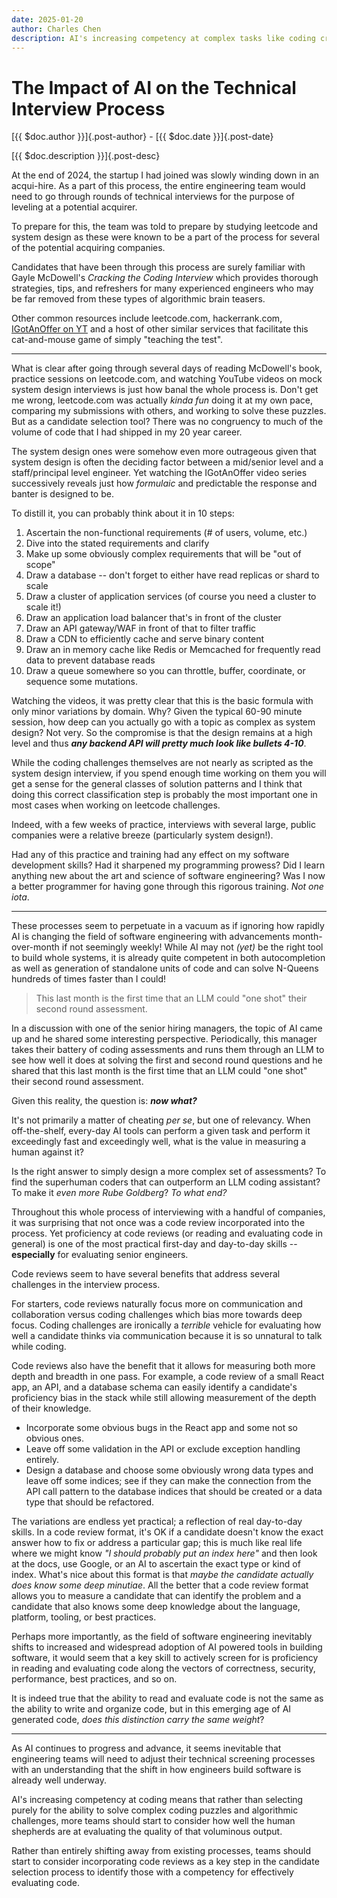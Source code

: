 ```yaml
---
date: 2025-01-20
author: Charles Chen
description: AI's increasing competency at complex tasks like coding creates a boon for teams that want to harness AI to boost productivity.  However, many teams haven't stopped to rethink their technical candidate screening and qualification process to account for these rapid changes.
---
```


# The Impact of AI on the Technical Interview Process

[{{ $doc.author }}]{.post-author} - [{{ $doc.date }}]{.post-date}

[{{ $doc.description }}]{.post-desc}

At the end of 2024, the startup I had joined was slowly winding down in an acqui-hire.  As a part of this process, the entire engineering team would need to go through rounds of technical interviews for the purpose of leveling at a potential acquirer.

To prepare for this, the team was told to prepare by studying leetcode and system design as these were known to be a part of the process for several of the potential acquiring companies.

Candidates that have been through this process are surely familiar with Gayle McDowell's *Cracking the Coding Interview* which provides thorough strategies, tips, and refreshers for many experienced engineers who may be far removed from these types of algorithmic brain teasers.

Other common resources include leetcode.com, hackerrank.com, [IGotAnOffer on YT](https://www.youtube.com/@IGotAnOffer-Engineering) and a host of other similar services that facilitate this cat-and-mouse game of simply "teaching the test".

---

What is clear after going through several days of reading McDowell's book, practice sessions on leetcode.com, and watching YouTube videos on mock system design interviews is just how banal the whole process is. Don't get me wrong, leetcode.com was actually *kinda fun* doing it at my own pace, comparing my submissions with others, and working to solve these puzzles.  But as a candidate selection tool? There was no congruency to much of the volume of code that I had shipped in my 20 year career.

The system design ones were somehow even more outrageous given that system design is often the deciding factor between a mid/senior level and a staff/principal level engineer.  Yet watching the IGotAnOffer video series successively reveals just how *formulaic* and predictable the response and banter is designed to be.

To distill it, you can probably think about it in 10 steps:

1. Ascertain the non-functional requirements (# of users, volume, etc.)
2. Dive into the stated requirements and clarify
3. Make up some obviously complex requirements that will be "out of scope"
4. Draw a database -- don't forget to either have read replicas or shard to scale
5. Draw a cluster of application services (of course you need a cluster to scale it!)
6. Draw an application load balancer that's in front of the cluster
7. Draw an API gateway/WAF in front of that to filter traffic
8. Draw a CDN to efficiently cache and serve binary content
9. Draw an in memory cache like Redis or Memcached for frequently read data to prevent database reads
10. Draw a queue somewhere so you can throttle, buffer, coordinate, or sequence some mutations.

Watching the videos, it was pretty clear that this is the basic formula with only minor variations by domain.  Why? Given the typical 60-90 minute session, how deep can you actually go with a topic as complex as system design?  Not very.  So the compromise is that the design remains at a high level and thus ***any backend API will pretty much look like bullets 4-10***.

While the coding challenges themselves are not nearly as scripted as the system design interview, if you spend enough time working on them you will get a sense for the general classes of solution patterns and I think that doing this correct classification step is probably the most important one in most cases when working on leetcode challenges.

Indeed, with a few weeks of practice, interviews with several large, public companies were a relative breeze (particularly system design!).

Had any of this practice and training had any effect on my software development skills?  Had it sharpened my programming prowess?  Did I learn anything new about the art and science of software engineering? Was I now a better programmer for having gone through this rigorous training.  *Not one iota*.

---

These processes seem to perpetuate in a vacuum as if ignoring how rapidly AI is changing the field of software engineering with advancements month-over-month if not seemingly weekly!  While AI may not *(yet)* be the right tool to build whole systems, it is already quite competent in both autocompletion as well as generation of standalone units of code and can solve N-Queens hundreds of times faster than I could!

> This last month is the first time that an LLM could "one shot" their second round assessment.

In a discussion with one of the senior hiring managers, the topic of AI came up and he shared some interesting perspective.  Periodically, this manager takes their battery of coding assessments and runs them through an LLM to see how well it does at solving the first and second round questions and he shared that this last month is the first time that an LLM could "one shot" their second round assessment.

Given this reality, the question is: ***now what?***

It's not primarily a matter of cheating *per se*, but one of relevancy.  When off-the-shelf, every-day AI tools can perform a given task and perform it exceedingly fast and exceedingly well, what is the value in measuring a human against it?

Is the right answer to simply design a more complex set of assessments? To find the superhuman coders that can outperform an LLM coding assistant? To make it *even more Rube Goldberg*? *To what end?*

Throughout this whole process of interviewing with a handful of companies, it was surprising that not once was a code review incorporated into the process.  Yet proficiency at code reviews (or reading and evaluating code in general) is one of the most practical first-day and day-to-day skills -- **especially** for evaluating senior engineers.

Code reviews seem to have several benefits that address several challenges in the interview process.

For starters, code reviews naturally focus more on communication and collaboration versus coding challenges which bias more towards deep focus.  Coding challenges are ironically a *terrible* vehicle for evaluating how well a candidate thinks via communication because it is so unnatural to talk while coding.

Code reviews also have the benefit that it allows for measuring both more depth and breadth in one pass.  For example, a code review of a small React app, an API, and a database schema can easily identify a candidate's proficiency bias in the stack while still allowing measurement of the depth of their knowledge.

- Incorporate some obvious bugs in the React app and some not so obvious ones.
- Leave off some validation in the API or exclude exception handling entirely.
- Design a database and choose some obviously wrong data types and leave off some indices; see if they can make the connection from the API call pattern to the database indices that should be created or a data type that should be refactored.

The variations are endless yet practical; a reflection of real day-to-day skills.  In a code review format, it's OK if a candidate doesn't know the exact answer how to fix or address a particular gap; this is much like real life where we might know *"I should probably put an index here"* and then look at the docs, use Google, or an AI to ascertain the exact type or kind of index.  What's nice about this format is that *maybe the candidate actually does know some deep minutiae*.  All the better that a code review format allows you to measure a candidate that can identify the problem and a candidate that also knows some deep knowledge about the language, platform, tooling, or best practices.

Perhaps more importantly, as the field of software engineering inevitably shifts to increased and widespread adoption of AI powered tools in building software, it would seem that a key skill to actively screen for is proficiency in reading and evaluating code along the vectors of correctness, security, performance, best practices, and so on.

It is indeed true that the ability to read and evaluate code is not the same as the ability to write and organize code, but in this emerging age of AI generated code, *does this distinction carry the same weight*?

---

As AI continues to progress and advance, it seems inevitable that engineering teams will need to adjust their technical screening processes with an understanding that the shift in how engineers build software is already well underway.

AI's increasing competency at coding means that rather than selecting purely for the ability to solve complex coding puzzles and algorithmic challenges, more teams should start to consider how well the human shepherds are at evaluating the quality of that voluminous output.

Rather than entirely shifting away from existing processes, teams should start to consider incorporating code reviews as a key step in the candidate selection process to identify those with a competency for effectively evaluating code.
